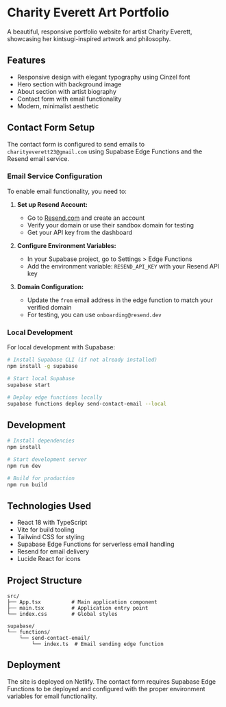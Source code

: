 # Charity Everett Art Portfolio

A beautiful, responsive portfolio website for artist Charity Everett, showcasing her kintsugi-inspired artwork and philosophy.

## Features

- Responsive design with elegant typography using Cinzel font
- Hero section with background image
- About section with artist biography
- Contact form with email functionality
- Modern, minimalist aesthetic

## Contact Form Setup

The contact form is configured to send emails to `charityeverett23@gmail.com` using Supabase Edge Functions and the Resend email service.

### Email Service Configuration

To enable email functionality, you need to:

1. **Set up Resend Account:**
   - Go to [Resend.com](https://resend.com) and create an account
   - Verify your domain or use their sandbox domain for testing
   - Get your API key from the dashboard

2. **Configure Environment Variables:**
   - In your Supabase project, go to Settings > Edge Functions
   - Add the environment variable: `RESEND_API_KEY` with your Resend API key

3. **Domain Configuration:**
   - Update the `from` email address in the edge function to match your verified domain
   - For testing, you can use `onboarding@resend.dev`

### Local Development

For local development with Supabase:

```bash
# Install Supabase CLI (if not already installed)
npm install -g supabase

# Start local Supabase
supabase start

# Deploy edge functions locally
supabase functions deploy send-contact-email --local
```

## Development

```bash
# Install dependencies
npm install

# Start development server
npm run dev

# Build for production
npm run build
```

## Technologies Used

- React 18 with TypeScript
- Vite for build tooling
- Tailwind CSS for styling
- Supabase Edge Functions for serverless email handling
- Resend for email delivery
- Lucide React for icons

## Project Structure

```
src/
├── App.tsx          # Main application component
├── main.tsx         # Application entry point
└── index.css        # Global styles

supabase/
└── functions/
    └── send-contact-email/
        └── index.ts  # Email sending edge function
```

## Deployment

The site is deployed on Netlify. The contact form requires Supabase Edge Functions to be deployed and configured with the proper environment variables for email functionality.